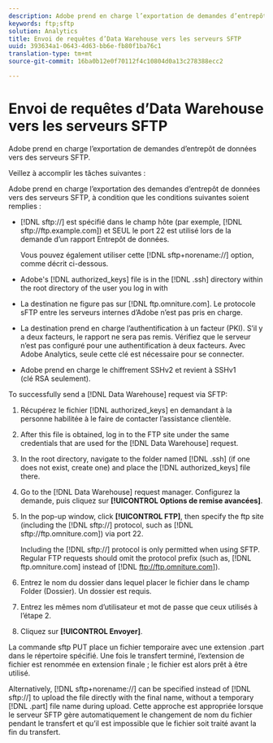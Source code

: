 ```yaml
---
description: Adobe prend en charge l’exportation de demandes d’entrepôt de données vers des serveurs SFTP.
keywords: ftp;sftp
solution: Analytics
title: Envoi de requêtes d’Data Warehouse vers les serveurs SFTP
uuid: 393634a1-0643-4d63-bb6e-fb80f1ba76c1
translation-type: tm+mt
source-git-commit: 16ba0b12e0f70112f4c10804d0a13c278388ecc2

---
```



# Envoi de requêtes d’Data Warehouse vers les serveurs SFTP

Adobe prend en charge l’exportation de demandes d’entrepôt de données vers des serveurs SFTP.

Veillez à accomplir les tâches suivantes :

Adobe prend en charge l’exportation des demandes d’entrepôt de données vers des serveurs SFTP, à condition que les conditions suivantes soient remplies :

* [!DNL sftp://] est spécifié dans le champ hôte (par exemple, [!DNL sftp://ftp.example.com]) et SEUL le port 22 est utilisé lors de la demande d’un rapport Entrepôt de données.

   Vous pouvez également utiliser cette [!DNL sftp+norename://] option, comme décrit ci-dessous.

* Adobe's [!DNL authorized_keys] file is in the [!DNL .ssh] directory within the root directory of the user you log in with

* La destination ne figure pas sur [!DNL ftp.omniture.com]. Le protocole sFTP entre les serveurs internes d’Adobe n’est pas pris en charge.
* La destination prend en charge l’authentification à un facteur (PKI). S’il y a deux facteurs, le rapport ne sera pas remis. Vérifiez que le serveur n’est pas configuré pour une authentification à deux facteurs. Avec Adobe Analytics, seule cette clé est nécessaire pour se connecter.
* Adobe prend en charge le chiffrement SSHv2 et revient à SSHv1 (clé RSA seulement).

To successfully send a [!DNL Data Warehouse] request via SFTP:

1. Récupérez le fichier [!DNL authorized_keys] en demandant à la personne habilitée à le faire de contacter l’assistance clientèle.
1. After this file is obtained, log in to the FTP site under the same credentials that are used for the [!DNL Data Warehouse] request.
1. In the root directory, navigate to the folder named [!DNL .ssh] (if one does not exist, create one) and place the [!DNL authorized_keys] file there.

1. Go to the [!DNL Data Warehouse] request manager. Configurez la demande, puis cliquez sur **[!UICONTROL Options de remise avancées]**.

1. In the pop-up window, click **[!UICONTROL FTP]**, then specify the ftp site (including the [!DNL sftp://] protocol, such as [!DNL sftp://ftp.omniture.com]) via port 22.

   Including the [!DNL sftp://] protocol is only permitted when using SFTP. Regular FTP requests should omit the protocol prefix (such as, [!DNL ftp.omniture.com] instead of [!DNL ftp://ftp.omniture.com]).

1. Entrez le nom du dossier dans lequel placer le fichier dans le champ Folder (Dossier). Un dossier est requis.
1. Entrez les mêmes nom d’utilisateur et mot de passe que ceux utilisés à l’étape 2.
1. Cliquez sur **[!UICONTROL Envoyer]**.

La commande sftp PUT place un fichier temporaire avec une extension .part dans le répertoire spécifié. Une fois le transfert terminé, l’extension de fichier est renommée en extension finale ; le fichier est alors prêt à être utilisé.

Alternatively, [!DNL sftp+norename://] can be specified instead of [!DNL sftp://] to upload the file directly with the final name, without a temporary [!DNL .part] file name during upload. Cette approche est appropriée lorsque le serveur SFTP gère automatiquement le changement de nom du fichier pendant le transfert et qu’il est impossible que le fichier soit traité avant la fin du transfert.
